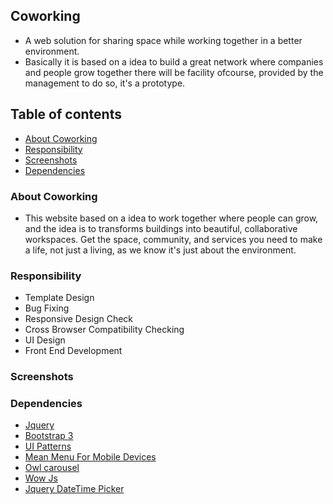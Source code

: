 ## Coworking
- A web solution for sharing space while working together in a better environment.
- Basically it is based on a idea to build a great network where companies and people grow together there will be facility ofcourse, provided by the management to do so, it's a prototype.

## Table of contents
- [About Coworking](#about-coworking)
- [Responsibility](#responsibility)
- [Screenshots](#screenshots)
- [Dependencies](#dependencies)


### About Coworking
- This website based on a idea to work together where people can grow, and the idea is to transforms buildings into beautiful, collaborative workspaces. Get the space, community, and services you need to make a life, not just a living, as we know it's just about the environment.


### Responsibility
- Template Design
- Bug Fixing
- Responsive Design Check
- Cross Browser Compatibility Checking
- UI Design
- Front End Development


### Screenshots



### Dependencies

- [Jquery](https://code.jquery.com/jquery-3.2.1.min.js) <br/>
- [Bootstrap 3](https://getbootstrap.com/) <br/>
- [UI Patterns](http://ui-patterns.com) <br/>
- [Mean Menu For Mobile Devices](https://github.com/meanthemes/meanMenu) <br/>
- [Owl carousel](https://owlcarousel2.github.io/OwlCarousel2/demos/responsive.html) <br/>
- [Wow Js](http://mynameismatthieu.com/WOW/) <br/>
- [Jquery DateTime Picker](https://github.com/xdan/datetimepicker) <br/>


